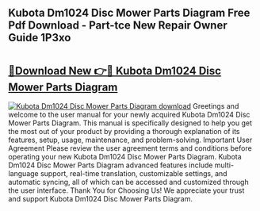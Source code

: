 ## Kubota Dm1024 Disc Mower Parts Diagram Free Pdf Download - Part-tce New Repair Owner Guide 1P3xo

# <h2><a href="http://dfscdu8.blite.top/?on=Kubota+Dm1024+Disc+Mower+Parts+Diagram">🔗Download New 👉🔴 Kubota Dm1024 Disc Mower Parts Diagram</a></h2>

[![Kubota Dm1024 Disc Mower Parts Diagram download](https://i.imgur.com/lujVjoI.png)](http://dfscdu8.blite.top/?on=Kubota+Dm1024+Disc+Mower+Parts+Diagram)
Greetings and welcome to the user manual for your newly acquired Kubota Dm1024 Disc Mower Parts Diagram. This manual is specifically designed to help you get the most out of your product by providing a thorough explanation of its features, setup, usage, maintenance, and problem-solving. Important User Agreement Please review the user agreement terms and conditions before operating your new Kubota Dm1024 Disc Mower Parts Diagram. Kubota Dm1024 Disc Mower Parts Diagram advanced features include multi-language support, real-time translation, customizable settings, and automatic syncing, all of which can be accessed and customized through the user interface. Thank You for Choosing Us! We appreciate your trust and support Kubota Dm1024 Disc Mower Parts Diagram.
